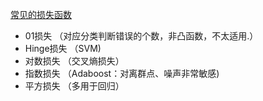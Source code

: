[常见的损失函数](https://zhuanlan.zhihu.com/p/58883095)
* 01损失 （对应分类判断错误的个数，非凸函数，不太适用.）
* Hinge损失 （SVM)
* 对数损失 （交叉熵损失）
* 指数损失  （Adaboost：对离群点、噪声非常敏感)
* 平方损失 （多用于回归）